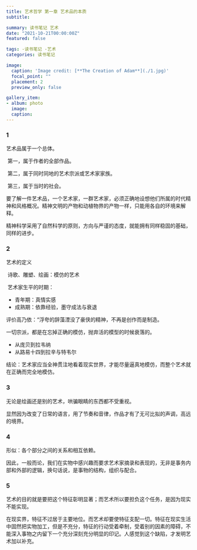 ```yaml
---
title: 艺术哲学 第一章 艺术品的本质
subtitle: 

summary: 读书笔记 艺术
date: "2021-10-21T00:00:00Z"
featured: false

tags: -读书笔记 -艺术
categories: 读书笔记

image:
  caption: 'Image credit: [**The Creation of Adam**](./1.jpg)'
  focal_point: ""
  placement: 2
  preview_only: false

gallery_item:
- album: photo
  image: 
  caption: 
---
```


### 1

艺术品属于一个总体。

​	第一，属于作者的全部作品。

​	第二，属于同时同地的艺术宗派或艺术家家族。

​	第三，属于当时的社会。

要了解一件艺术品，一个艺术家，一群艺术家，必须正确地设想他们所属的时代精神和风格概况。精神文明的产物和动植物界的产物一样，只能用各自的环境来解释。

精神科学采用了自然科学的原则，方向与严谨的态度，就能拥有同样稳固的基础，同样的进步。

### 2

艺术的定义

​	诗歌、雕塑、绘画：模仿的艺术

​	艺术家生平的时期：

- 青年期：真情实感
- 成熟期：依靠经验，墨守成法与衰退

评价高乃依：“浮夸的辞藻湮没了豪侠的精神，不再是创作而是制造。

一切宗派，都是在忘掉正确的模仿，抛弃活的模型的时候衰落的。

- 从庞贝到拉韦纳
- 从路易十四到拉辛与特韦尔

结论：艺术家应当全神贯注地看着现实世界，才能尽量逼真地模仿，而整个艺术就在正确而完全地模仿。

### 3

无论是绘画还是别的艺术，哄骗眼睛的东西都不受重视。

显然因为改变了日常的语言，用了节奏和音律，作品才有了无可比拟的声调，高远的境界。

### 4

形似：各个部分之间的关系和相互依赖。

因此，一般而论，我们在实物中感兴趣而要求艺术家摘录和表现的，无非是事务内部和外部的逻辑，换句话说，是事物的结构，组织与配合。

### 5

艺术的目的就是要把这个特征彰明显著；而艺术所以要担负这个任务，是因为现实不能实现。

在现实界，特征不过居于主要地位。而艺术却要使特征支配一切。特征在现实生活中固然把实物加工，但是不充分，特征的行动受着牵制，受着别的因素的障碍，不能深入事物之内留下一个充分深刻充分明显的印记。人感觉到这个缺陷，才发明艺术加以补充。
